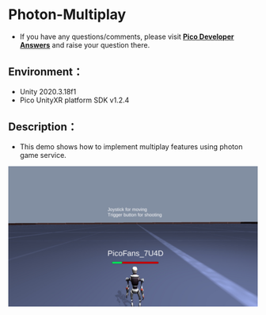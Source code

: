 # Photon-Multiplay

- If you have any questions/comments, please visit [**Pico Developer Answers**](https://devanswers.pico-interactive.com/) and raise your question there.

## Environment：

- Unity 2020.3.18f1
- Pico UnityXR platform SDK v1.2.4

## Description：

- This demo shows how to implement multiplay features using photon game service.

![Screenshot_com.Pico.PhotonMultiplayerDemo_2021.09.30-13.10.13](https://github.com/picoxr/Photon-Multiplay/blob/main/ScreenShot/Screenshot_com.Pico.PhotonMultiplayerDemo_2021.09.30-13.10.13.jpeg)
